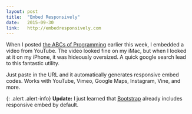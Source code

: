 ```yaml
---
layout: post
title:  "Embed Responsively"
date:   2015-09-30
link: 	http://embedresponsively.com
---
```


When I posted [the ABCs of Programming](http://jonathanpike.net/2015/09/26/Always-Be-Coding.html) earlier this week, I embedded a video from YouTube. The video looked fine on my iMac, but when I looked at it on my iPhone, it was hideously oversized.  A quick google search lead to this fantastic utility. 

Just paste in the URL and it automatically generates responsive embed codes.  Works with YouTube, Vimeo, Google Maps, Instagram, Vine, and more. 

{: .alert .alert-info}
**Update:** I just learned that [Bootstrap](http://getbootstrap.com/components/#responsive-embed) already includes responsive embed by default.